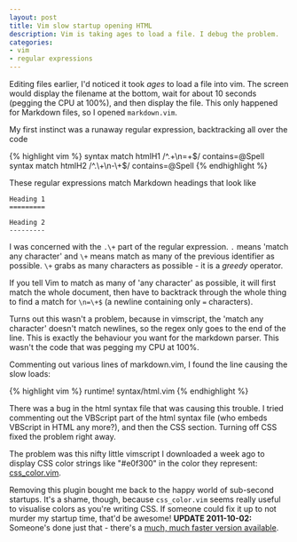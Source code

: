 ```yaml
---
layout: post
title: Vim slow startup opening HTML
description: Vim is taking ages to load a file. I debug the problem.
categories:
- vim
- regular expressions
---
```


Editing files earlier, I'd noticed it took *ages* to load a file into vim. The 
screen would display the filename at the bottom, wait for about 10 seconds 
(pegging the CPU at 100%), and then display the file. This only happened for
Markdown files, so I opened `markdown.vim`.

My first instinct was a runaway regular expression, backtracking all over the
code

{% highlight vim %}
syntax match  htmlH1       /^.\+\n=\+$/ contains=@Spell
syntax match  htmlH2       /^.\+\n-\+$/ contains=@Spell
{% endhighlight %}

These regular expressions match Markdown headings that look like

    Heading 1
    =========

    Heading 2
    ---------

I was concerned with the `.\+` part of the regular expression. `.` means 'match
any character' and `\+` means match as many of the previous identifier as
possible. `\+` grabs as many characters as possible - it is a *greedy*
operator. 

If you tell Vim to match as many of 'any character' as possible, it
will first match the whole document, then have to backtrack through the whole thing
to find a match for `\n=\+$` (a newline containing only `=` characters).

Turns out this wasn't a problem, because in vimscript, the 'match any
character' doesn't match newlines, so the regex only goes to the end of the
line.  This is exactly the behaviour you want for the markdown parser. This 
wasn't the code that was pegging my CPU at 100%.

Commenting out various lines of markdown.vim, I found the line causing the slow
loads: 

{% highlight vim %}
runtime! syntax/html.vim
{% endhighlight %}

There was a bug in the html syntax file that was causing this trouble. I tried
commenting out the VBScript part of the html syntax file (who embeds VBScript
in HTML any more?), and then the CSS section. Turning off CSS fixed the problem
right away.

The problem was this nifty little vimscript I downloaded a week ago to display CSS
color strings like "#e0f300" in the color they represent: [css_color.vim](http://www.vim.org/scripts/script.php?script_id=2150).

Removing this plugin bought me back to the happy world of sub-second startups. It's 
a shame, though, because `css_color.vim` seems really useful to visualise
colors as you're writing CSS. If someone could fix it up to not murder my
startup time, that'd be awesome! **UPDATE 2011-10-02:** Someone's done just that - there's a [much, much faster version available][1].


[1]: https://github.com/ap/vim-css-color
